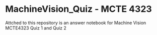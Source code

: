 # MachineVision_Quiz - MCTE 4323
Attched to this repository is an answer notebook for Machine Vision MCTE4323 Quiz 1 and Quiz 2
